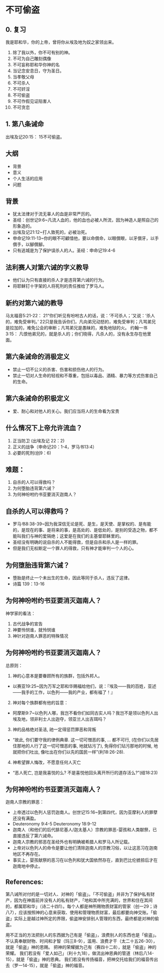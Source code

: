 # 不可偷盗

## 0. 复习
我是耶和华，你的上帝，曾将你从埃及地为奴之家领出来。
1. 除了我以外，你不可有别的神。
2. 不可为自己雕刻偶像
3. 不可妄称耶和华你神的名
4. 当记念安息日，守为圣日。
5. 当孝敬父母
6. 不可杀人
7. 不可奸淫
8. 不可偷盗
9. 不可作假见证陷害人
10. 不可贪恋
## 1. 第八条诫命
出埃及记20:15：
15不可偷盗。
## 大纲
- 背景
- 意义
- 个人生活的应用
- 问题

## 背景
- 犹太法律对于流无辜人的血是非常严厉的。
- 圣经：创世记9:6~凡流人血的，他的血也必被人所流，因为神造人是照自己的形象造的。
- 出埃及记21:12~打人致死的，必被治死。
- 申命记19:11-13~你的眼不可顧惜他，要以命償命，以眼償眼，以牙償牙，以手償手，以腳償腳。
- 只有逃城是为了保护误杀人的人。圣经：申命记19:4-6 

## 法利赛人对第六诫的字义教导
- 他们认为只有直接的杀人才是违背第六诫的行为。
- 将耶稣钉十字架的人将死刑的责任推给了罗马人。

## 新约对第六诫的教导
马太福音5:21-22：
21“你们听见有吩咐古人的话，说：‘不可杀人；’又说：‘杀人的，难免受审判。’
22只是我告诉你们，凡向弟兄动怒的，难免受审判；凡骂弟兄是拉加的，难免公会的审断；凡骂弟兄是愚昧的，难免地狱的火。
约翰一书3:15： 凡恨他弟兄的，就是杀人的；你们晓得，凡杀人的，没有永生存在他里面。

## 第六条诫命的消极定义
- 禁止一切不公义的杀害、伤害和损伤他人的行为。
- 禁止一切对人生命的轻视和不尊重，包括以毒品、酒精、暴力等方式伤害自己的生命。

## 第六条诫命的积极定义
- 爱、耐心和对他人的关心。我们应当将人的生命看为宝贵


## 什么情况下上帝允许流血？
1. 正当防卫 (出埃及记 22：2)
2. 正义的战争（申命记20：1-4，罗马书13:4）
3. 必要的死刑(创9：6)

## 难题：
1. 自杀的人可以得救吗？
2. 为何堕胎违背第六诫？
3. 为何神吩咐约书亚要消灭迦南人？

## 自杀的人可以得救吗？

- 罗马书8:38-39~因为我深信无论是死、是生，是天使、是掌权的、是有能的，是现在的事、是将来的事，是高处的、是低处的，是别的受造之物，都不能叫我们与神的爱隔绝；这爱是在我们的主基督耶稣里的。
- 圣经没有明确的说自杀的人不能得救，但是自杀和杀人是一样的罪。
- 但是我们无权断定一个罪人的得救，只有神才能审判一个人的心。

## 为何堕胎违背第六诫？
- 堕胎是终止一个未出生的生命，因此等同于杀人，违反了这律。
- 诗篇 139：13-16

## 为何神吩咐约书亚要消灭迦南人？

神学家的看法：
1. 古代战争的宣告
2. 神要怜悯谁，就怜悯谁
3. 神针对迦南人罪恶的特殊情况

## 为何神吩咐约书亚要消灭迦南人？
总原则：
1. 神的心意本是要眷顾所有的族群，包括外邦人。
- 以赛亚19:25~因为万军之耶和华赐福给他们，说：『埃及——我的百姓，亚述——我手的工作，以色列——我的产业，都有福了！』
2. 神对每个族群都有他的旨意：
- 阿摩斯9:7~以色列人哪，我岂不看你们如同古实人吗？我岂不是领以色列人出埃及地，领非利士人出迦夺，领亚兰人出吉珥吗？
3. 神的品格绝对圣洁, 祂一定得惩罚罪恶和背叛
-  “故此, 你们要守我的律例典章. 这一切可憎恶的事, … 都不可行, (在你们以先居住那地的人行了这一切可憎恶的事, 地就玷污了), 免得你们玷污那地的时候, 地就把你们吐出, 像吐出在你们以先的国民一样”(利18:26-28).
4. 神希望罪人悔改，不愿意任何人灭亡
-  “恶人死亡, 岂是我喜悦的么? 不是喜悦他回头离开所行的道存活么?”(结18:23)

## 为何神吩咐约书亚要消灭迦南人？
迦南人宗教的罪恶：
- 上帝透过以色列人惩罚迦南人。创世记15:16~到第四代，因为亚摩利人的罪孽还没有满盈。
- Deuteronomy 9:4-5 Deuteronomy 18:9-12
- 迦南人（和他们的后代腓尼基人/迦太基人）宗教的罪恶-婴孩和人类献祭，已直接违反了第六诫命。
- 迦南人宗教的邪恶在圣经外也有明确被希腊人和罗马人所记载。
- 上帝对以色列人的命令是要让他们清除迦南人的宗教习俗，以让这恶习在迦南地区不再存在。
- 事实上，婴孩献祭的恶习在以色列和犹大国依然存在，直到巴比伦掳掠后才在迦南地中停止。

## References:
第八诫所对付的是一切对人、对神的「偷盗」。「不可偷盗」并非为了保护私有财产，因为在神面前并没有人的私有财产，「地和其中所充满的，世界和住在其间的，都属耶和华」（诗二十四1）。每个人都是神所赐物质财富的管家（创一29；诗八7），应该按照神的心意来获取、使用和管理物质财富，最后都要向神交账。「偷盗」实际上是越过神所定的界限，偷盗神安排别人管理的东西，最终都是对神的偷盗。

用不正当的方法把别人的东西据为己有是「偷盗」，浪费别人的东西也是「偷盗」。
不认真奉献财物、时间和才智（玛三8-9），滥用、浪费才干（太二十五26-30），就是「偷盗」神的恩赐。
把神的荣耀据为己有（赛四十二8），就是「偷盗」神的荣耀。
我们若没有「爱人如己」（利十九18），做流出神恩典的管道（林后八14-15），就是「偷盗」神的恩典。
我们若没有传扬福音，把神交托给我们的福音传出去（罗一14-15），就是「偷盗」神的福音。
